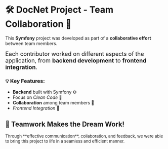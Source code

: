 <h1> 🛠️ DocNet Project - Team Collaboration 🤝</h1>

This **Symfony** project was developed as part of a **collaborative effort** between team members.

<font size="4">Each contributor worked on different aspects of the application, from **backend development** to **frontend integration**.</font>

<h3>💡 Key Features:</h3>
<ul>
    <li><b>Backend</b> built with Symfony ⚙️</li>
    <li>Focus on <i>Clean Code</i> 🧹</li>
    <li><b>Collaboration</b> among team members 🤝</li>
    <li><i>Frontend Integration</i> 🔗</li>
</ul>

<h2>💬 Teamwork Makes the Dream Work!</h2>
<font size="2">Through **effective communication**, collaboration, and feedback, we were able to bring this project to life in a seamless and efficient manner.</font>

